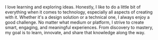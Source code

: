 I love learning and exploring ideas. Honestly, I like to do a little bit of everything when it comes to technology, especially all aspects of creating with it. Whether it's a design solution or a technical one, I always enjoy a good challenge. No matter what medium or platform, I strive to create smart, engaging, and meaningful experiences. From discovery to mastery, my goal is to learn, innovate, and share that knowledge along the way.
